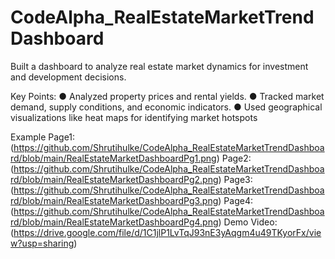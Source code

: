 # CodeAlpha_RealEstateMarketTrendDashboard
Built a dashboard to analyze real estate market dynamics for investment and development decisions.

Key Points:
● Analyzed property prices and rental yields.
● Tracked market demand, supply conditions, and economic indicators.
● Used geographical visualizations like heat maps for identifying market hotspots

Example Page1: (https://github.com/Shrutihulke/CodeAlpha_RealEstateMarketTrendDashboard/blob/main/RealEstateMarketDashboardPg1.png)
        Page2: (https://github.com/Shrutihulke/CodeAlpha_RealEstateMarketTrendDashboard/blob/main/RealEstateMarketDashboardPg2.png)
        Page3: (https://github.com/Shrutihulke/CodeAlpha_RealEstateMarketTrendDashboard/blob/main/RealEstateMarketDashboardPg3.png)
        Page4: (https://github.com/Shrutihulke/CodeAlpha_RealEstateMarketTrendDashboard/blob/main/RealEstateMarketDashboardPg4.png)
Demo Video: (https://drive.google.com/file/d/1C1jlP1LvTqJ93nE3yAqgm4u49TKyorFx/view?usp=sharing)
